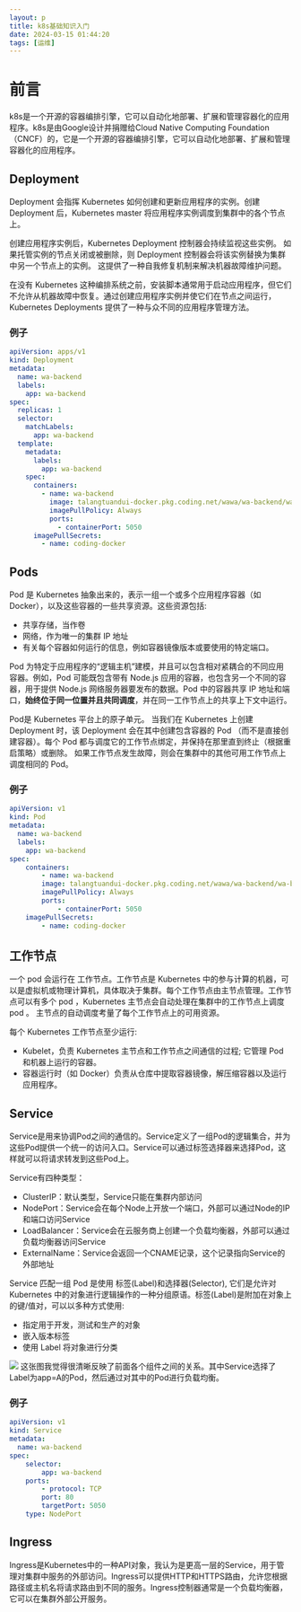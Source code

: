 ```yaml
---
layout: p
title: k8s基础知识入门
date: 2024-03-15 01:44:20
tags: [运维]
---
```


# 前言

k8s是一个开源的容器编排引擎，它可以自动化地部署、扩展和管理容器化的应用程序。k8s是由Google设计并捐赠给Cloud Native Computing Foundation（CNCF）的，它是一个开源的容器编排引擎，它可以自动化地部署、扩展和管理容器化的应用程序。

## Deployment

Deployment 会指挥 Kubernetes 如何创建和更新应用程序的实例。创建 Deployment 后，Kubernetes master 将应用程序实例调度到集群中的各个节点上。

创建应用程序实例后，Kubernetes Deployment 控制器会持续监视这些实例。 如果托管实例的节点关闭或被删除，则 Deployment 控制器会将该实例替换为集群中另一个节点上的实例。 这提供了一种自我修复机制来解决机器故障维护问题。

在没有 Kubernetes 这种编排系统之前，安装脚本通常用于启动应用程序，但它们不允许从机器故障中恢复。通过创建应用程序实例并使它们在节点之间运行， Kubernetes Deployments 提供了一种与众不同的应用程序管理方法。


### 例子
```yaml
apiVersion: apps/v1
kind: Deployment
metadata:
  name: wa-backend
  labels:
    app: wa-backend
spec:
  replicas: 1
  selector:
    matchLabels:
      app: wa-backend
  template:
    metadata:
      labels:
        app: wa-backend
    spec:
      containers:
        - name: wa-backend
          image: talangtuandui-docker.pkg.coding.net/wawa/wa-backend/wa-backend:develop
          imagePullPolicy: Always
          ports:
            - containerPort: 5050
      imagePullSecrets:
        - name: coding-docker
```


## Pods

Pod 是 Kubernetes 抽象出来的，表示一组一个或多个应用程序容器（如 Docker），以及这些容器的一些共享资源。这些资源包括:

- 共享存储，当作卷
- 网络，作为唯一的集群 IP 地址
- 有关每个容器如何运行的信息，例如容器镜像版本或要使用的特定端口。

Pod 为特定于应用程序的“逻辑主机”建模，并且可以包含相对紧耦合的不同应用容器。例如，Pod 可能既包含带有 Node.js 应用的容器，也包含另一个不同的容器，用于提供 Node.js 网络服务器要发布的数据。Pod 中的容器共享 IP 地址和端口，**始终位于同一位置并且共同调度**，并在同一工作节点上的共享上下文中运行。

Pod是 Kubernetes 平台上的原子单元。 当我们在 Kubernetes 上创建 Deployment 时，该 Deployment 会在其中创建包含容器的 Pod （而不是直接创建容器）。每个 Pod 都与调度它的工作节点绑定，并保持在那里直到终止（根据重启策略）或删除。 如果工作节点发生故障，则会在集群中的其他可用工作节点上调度相同的 Pod。

### 例子
```yaml
apiVersion: v1
kind: Pod
metadata:
  name: wa-backend
  labels:
    app: wa-backend
spec:
    containers:
        - name: wa-backend
        image: talangtuandui-docker.pkg.coding.net/wawa/wa-backend/wa-backend:develop
        imagePullPolicy: Always
        ports:
            - containerPort: 5050
    imagePullSecrets:
        - name: coding-docker
```


## 工作节点

一个 pod 会运行在 工作节点。工作节点是 Kubernetes 中的参与计算的机器，可以是虚拟机或物理计算机，具体取决于集群。每个工作节点由主节点管理。工作节点可以有多个 pod ，Kubernetes 主节点会自动处理在集群中的工作节点上调度 pod 。 主节点的自动调度考量了每个工作节点上的可用资源。

每个 Kubernetes 工作节点至少运行:

- Kubelet，负责 Kubernetes 主节点和工作节点之间通信的过程; 它管理 Pod 和机器上运行的容器。
- 容器运行时（如 Docker）负责从仓库中提取容器镜像，解压缩容器以及运行应用程序。

## Service

Service是用来协调Pod之间的通信的。Service定义了一组Pod的逻辑集合，并为这些Pod提供一个统一的访问入口。Service可以通过标签选择器来选择Pod，这样就可以将请求转发到这些Pod上。

Service有四种类型：
- ClusterIP：默认类型，Service只能在集群内部访问
- NodePort：Service会在每个Node上开放一个端口，外部可以通过Node的IP和端口访问Service
- LoadBalancer：Service会在云服务商上创建一个负载均衡器，外部可以通过负载均衡器访问Service
- ExternalName：Service会返回一个CNAME记录，这个记录指向Service的外部地址

Service 匹配一组 Pod 是使用 标签(Label)和选择器(Selector), 它们是允许对 Kubernetes 中的对象进行逻辑操作的一种分组原语。标签(Label)是附加在对象上的键/值对，可以以多种方式使用:
- 指定用于开发，测试和生产的对象
- 嵌入版本标签
- 使用 Label 将对象进行分类

![](https://pic.liahnu.top/img/202403150154123.png)
这张图我觉得很清晰反映了前面各个组件之间的关系。其中Service选择了Label为app=A的Pod，然后通过对其中的Pod进行负载均衡。

### 例子
```yaml
apiVersion: v1
kind: Service
metadata:
  name: wa-backend
spec:
    selector:
        app: wa-backend
    ports:
        - protocol: TCP
        port: 80
        targetPort: 5050
    type: NodePort
```

## Ingress
Ingress是Kubernetes中的一种API对象，我认为是更高一层的Service，用于管理对集群中服务的外部访问。Ingress可以提供HTTP和HTTPS路由，允许您根据路径或主机名将请求路由到不同的服务。Ingress控制器通常是一个负载均衡器，它可以在集群外部公开服务。

